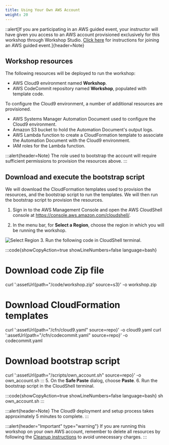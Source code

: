```yaml
---
title: Using Your Own AWS Account
weight: 20
---
```


::alert[If you are participating in an AWS guided event, your instructor will have given you access to an AWS account provisioned exclusively for this workshop through Workshop Studio. [Click here](/03-getting-started/01-aws-event) for instructions for joining an AWS guided event.]{header=Note}

## Workshop resources

The following resources will be deployed to run the workshop:

- AWS Cloud9 environment named **Workshop**.
- AWS CodeCommit repository named **Workshop**, populated with template code.

To configure the Cloud9 environment, a number of additional resources are provisioned.

- AWS Systems Manager Automation Document used to configure the Cloud9 environment.
- Amazon S3 bucket to hold the Automation Document's output logs.
- AWS Lambda function to create a CloudFormation template to associate the Automation Document with the Cloud9 environment.
- IAM roles for the Lambda function.

:::alert{header=Note}
The role used to bootstrap the account will require sufficient permissions to provision the resources above.
:::

## Download and execute the bootstrap script

We will download the CloudFormation templates used to provision the resources, and the bootstrap script to run the templates. We will then run the bootstrap script to provision the resources.

1. Sign in to the AWS Management Console and open the AWS CloudShell console at https://console.aws.amazon.com/cloudshell/.

2. In the menu bar, for **Select a Region**, choose the region in which you will be running the workshop.

![Select Region](/static/images/own-account/select-region.png)
3. Run the following code in CloudShell terminal.

:::code{showCopyAction=true showLineNumbers=false language=bash}

# Download code Zip file

curl ':assetUrl{path="/code/workshop.zip" source=s3}' -o workshop.zip

# Download CloudFormation templates

curl ':assetUrl{path="/cfn/cloud9.yaml" source=repo}' -o cloud9.yaml
curl ':assetUrl{path="/cfn/codecommit.yaml" source=repo}' -o codecommit.yaml

# Download bootstrap script

curl ':assetUrl{path="/scripts/own_account.sh" source=repo}' -o own_account.sh
:::
5. On the **Safe Paste** dialog, choose **Paste**.
6. Run the bootstrap script in the CloudShell terminal.

:::code{showCopyAction=true showLineNumbers=false language=bash}
sh own_account.sh
:::

:::alert{header=Note}
The Cloud9 deployment and setup process takes approximately 5 minutes to complete.
:::

:::alert{header="Important" type="warning"}
If you are running this workshop on your own AWS account, remember to delete all resources by following the [Cleanup instructions](/90-cleanup) to avoid unnecessary charges.
:::
